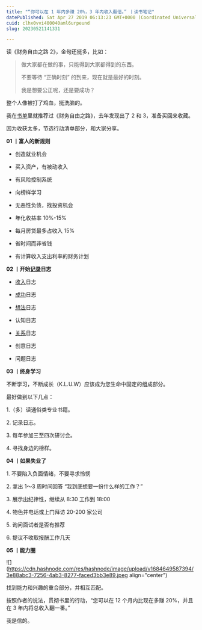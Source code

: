 ```yaml
---
title: "“你可以在 1 年内多赚 20%，3 年内收入翻倍。” 丨读书笔记"
datePublished: Sat Apr 27 2019 06:13:23 GMT+0000 (Coordinated Universal Time)
cuid: clhx0vvi400040aml6urpeund
slug: 20230521141331

---
```


读《财务自由之路 2》，金句还挺多，比如：

> 做大家都在做的事，只能得到大家都得到的东西。
> 
> 不要等待 “正确时刻” 的到来，现在就是最好的时刻。
> 
> 我是想要公正呢，还是要成功？

整个人像被打了鸡血，挺洗脑的。

我在[书单](http://mp.weixin.qq.com/s?__biz=MzI3MzU5MDA1OQ==&mid=2247485492&idx=1&sn=679580b5befd6e7e2094567ec64c0aea&chksm=eb21ba70dc563366a2e904dd0004e4bba6c03b99e72bb26f7449f4c9fddd87cbf5a6711fbcf9&scene=21#wechat_redirect)里就推荐过《财务自由之路》，去年发现出了 2 和 3，准备买回来收藏。

因为收获太多，节选行动清单部分，和大家分享。

**01 丨富人的新规则**

* 创造就业机会
    
* 买入资产，有被动收入
    
* 有风险控制系统
    
* 向榜样学习
    
* 无恶性负债，找投资机会
    
* 年化收益率 10%-15%
    
* 每月房贷最多占收入 15%
    
* 省时间而非省钱
    
* 有计算收入支出利率的财务计划
    

**02 丨开始**[**记录**](http://mp.weixin.qq.com/s?__biz=MzI3MzU5MDA1OQ==&mid=2247484873&idx=1&sn=b45dd7055fced2c82fbd73482814f94f&chksm=eb21b78ddc563e9b9566f248e8ddc8b665ff5eee22aac28a41a9d6b32f4e78a8a9a2d982ac78&scene=21#wechat_redirect)**日志**

* [收入](https://mp.weixin.qq.com/s?__biz=MjM5MzA3MjI2NQ==&mid=2650620494&idx=2&sn=ff678367cb921d55f00e60946f656aec&scene=21#wechat_redirect)日志
    
* [成功](http://mp.weixin.qq.com/s?__biz=MzI3MzU5MDA1OQ==&mid=2247484707&idx=1&sn=a50c52b3da316a7174adc96b0941d15f&chksm=eb21b767dc563e711ea70c56fd310a1da3b781749062cd32b44f1cf70f060bd02d9869abd98e&scene=21#wechat_redirect)日志
    
* [想法](http://mp.weixin.qq.com/s?__biz=MzI3MzU5MDA1OQ==&mid=2247484558&idx=1&sn=5f6dbb873b63c920f255c266e48f3956&chksm=eb21b6cadc563fdc776f7ba29ab568cdcf9c1498139520d62e38db9b1e246ec25a482f976dc0&scene=21#wechat_redirect)日志
    
* 认知日志
    
* [关系](http://mp.weixin.qq.com/s?__biz=MzI3MzU5MDA1OQ==&mid=2247484754&idx=1&sn=0ea6e543dadfd3f4d2dd0afcfb0a57fe&chksm=eb21b716dc563e0097c6acbf94e3bed6c128ea6315f5f52105509e4e515c078495e1af82d12e&scene=21#wechat_redirect)日志
    
* 创意日志
    
* 问题日志
    

**03 丨终身学习**

不断学习，不断成长（K.L.U.W）应该成为您生命中固定的组成部分。

最好做到以下几点： 

1.（多）读通俗类专业书籍。

2\. 记录日志。

3\. 每年参加三至四次研讨会。

4\. 寻找身边的榜样。

**04 丨如果失业了**

1\. 不要陷入负面情绪，不要寻求怜悯

2\. 拿出 1～3 周时间回答 “我到底想要一份什么样的工作？”

3\. 展示出纪律性，继续从 8:30 工作到 18:00

4\. 物色并电话或上门拜访 20-200 家公司

5\. 询问面试者是否有推荐

6\. 提议不收取报酬工作几天

**05 丨能力圈**

![](https://cdn.hashnode.com/res/hashnode/image/upload/v1684649587394/3e88abc3-7256-4ab3-8277-faced3bb3e89.jpeg align="center")

找到能力和兴趣的重合部分，并相互匹配。

按照作者的说法，贯彻书里的行动，“您可以在 12 个月内比现在多赚 20%，并且在 3 年内将总收入翻一番。”

我是信的。